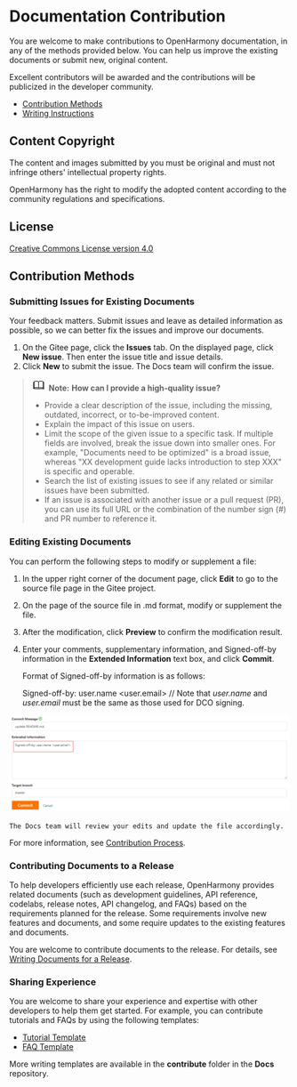 # Documentation Contribution<a name="EN-US_TOPIC_0000001053069234"></a>

You are welcome to make contributions to OpenHarmony documentation, in any of the methods provided below. You can help us improve the existing documents or submit new, original content.

Excellent contributors will be awarded and the contributions will be publicized in the developer community.

-   [Contribution Methods](#section5723203852414)
-   [Writing Instructions](writing-instructions.md)

## Content Copyright<a name="section87752266272"></a>

The content and images submitted by you must be original and must not infringe others' intellectual property rights.

OpenHarmony has the right to modify the adopted content according to the community regulations and specifications.

## License<a name="section460934180"></a>

[Creative Commons License version 4.0](https://creativecommons.org/licenses/by/4.0/legalcode)

## Contribution Methods<a name="section5723203852414"></a>

### Submitting Issues for Existing Documents<a name="section133341053162416"></a>

Your feedback matters. Submit issues and leave as detailed information as possible, so we can better fix the issues and improve our documents.

1.  On the Gitee page, click the **Issues** tab. On the displayed page, click **New issue**. Then enter the issue title and issue details.
2.  Click **New** to submit the issue. The Docs team will confirm the issue.

>![](public_sys-resources/icon-note.gif) **Note:**
>**How can I provide a high-quality issue?**  
>
>-   Provide a clear description of the issue, including the missing, outdated, incorrect, or to-be-improved content.
>-   Explain the impact of this issue on users.
>-   Limit the scope of the given issue to a specific task. If multiple fields are involved, break the issue down into smaller ones. For example, "Documents need to be optimized" is a broad issue, whereas "XX development guide lacks introduction to step XXX" is specific and operable.
>-   Search the list of existing issues to see if any related or similar issues have been submitted.
>-   If an issue is associated with another issue or a pull request (PR), you can use its full URL or the combination of the number sign (#) and PR number to reference it.

### Editing Existing Documents<a name="section1433285372417"></a>

You can perform the following steps to modify or supplement a file:

1.  In the upper right corner of the document page, click **Edit** to go to the source file page in the Gitee project.
2.  On the page of the source file in .md format, modify or supplement the file.
3.  After the modification, click **Preview** to confirm the modification result.
4.  Enter your comments, supplementary information, and Signed-off-by information in the **Extended Information** text box, and click **Commit**.

    Format of Signed-off-by information is as follows:

    Signed-off-by: user.name &lt;user.email&gt; // Note that *user.name* and *user.email* must be the same as those used for DCO signing.

![](figures/Signed-off-by-example.png)

    The Docs team will review your edits and update the file accordingly.


For more information, see [Contribution Process](contribution-process.md).

### Contributing Documents to a Release

To help developers efficiently use each release, OpenHarmony provides related documents (such as development guidelines, API reference, codelabs, release notes, API changelog, and FAQs) based on the requirements planned for the release. Some requirements involve new features and documents, and some require updates to the existing features and documents.

You are welcome to contribute documents to the release. For details, see [Writing Documents for a Release](docs-release-process.md).

### Sharing Experience<a name="section12616152517159"></a>

You are welcome to share your experience and expertise with other developers to help them get started. For example, you can contribute tutorials and FAQs by using the following templates:

-   [Tutorial Template](template/tutorial-template.md)
-   [FAQ Template](template/faq-template.md)

More writing templates are available in the **contribute** folder in the **Docs** repository.
